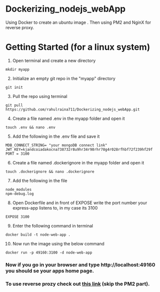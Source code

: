 # Dockerizing_nodejs_webApp
Using Docker to create an ubuntu image . Then using PM2 and NginX for reverse proxy.

# Getting Started (for a linux system)

1. Open terminal and create a new directory
```
mkdir myapp
```
2. Initialize an empty git repo in the "myapp" directory
```
git init
```
3. Pull the repo using terminal
```
git pull https://github.com/rahulraina711/Dockerizing_nodejs_webApp.git
```
4. Create a file named .env in the myapp folder and open it
```
touch .env && nano .env
```
5. Add the following in the .env file and save it
```
MDB_CONNECT_STRING= "your mongoDB connect link"
JWT_KEY=kjandcoiadakocna738732r8u9hr34r98rhr78g4r028rfhbf72f239hf29f
PORT = 3100
```
6. Create a file named .dockerignore in the myapp folder and open it
```
touch .dockerignore && nano .dockerignore
```
7. Add the following in the file
```
node_modules
npm-debug.log
```
8. Open Dockerfile and in front of EXPOSE write the port number your express-app listens to, in my case its 3100
```
EXPOSE 3100
```
9. Enter the following command in terminal 
```
docker build -t node-web-app .
```
10. Now run the image using the below command
```
docker run -p 49160:3100 -d node-web-app
```
### Now if you go in your browser and type http://localhost:49160 you should se your apps home page.
### To use reverse prozy check out <a href="https://github.com/rahulraina711/Nginx-express.git" >this link</a> (skip the PM2 part).
